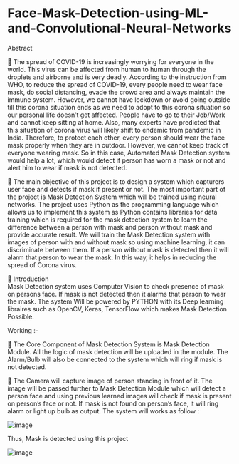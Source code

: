 # Face-Mask-Detection-using-ML-and-Convolutional-Neural-Networks

Abstract

	The spread of COVID-19 is increasingly worrying for everyone in the world. This virus can be affected from human to human through the droplets and airborne and is very deadly. According to the instruction from WHO, to reduce the spread of COVID-19, every people need to wear face mask, do social distancing, evade the crowd area and always maintain the immune system. However, we cannot have lockdown or avoid going outside till this corona situation ends as we need to adopt to this corona situation so our personal life doesn’t get affected. People have to go to their Job/Work and cannot keep sitting at home. Also, many experts have predicted that this situation of corona virus will likely shift to endemic from pandemic in India. Therefore, to protect each other, every person should wear the face mask properly when they are in outdoor. However, we cannot keep track of everyone wearing mask. So in this case, Automated Mask Detection system would help a lot, which would detect if person has worn a mask or not and alert him to wear if mask is not detected.  

	The main objective of this project is to design a system which capturers user face and detects if mask if present or not. The most important part of the project is Mask Detection System which will be trained using neural networks. The project uses Python as the programming language which allows us to implement this system as Python contains libraries for data training which is required for the mask detection system to learn the difference between a person with mask and person without mask and provide accurate result. We will train the Mask Detection system with images of person with and without mask so using machine learning, it can discriminate between them. If a person without mask is detected then it will alarm that person to wear the mask. In this way, it helps in reducing the spread of Corona virus.
 


	Introduction  
Mask Detection system uses Computer Vision to check presence of mask on persons face. If mask is not detected then it alarms that person to wear the mask. The system Will be powered by PYTHON with its Deep learning libraires such as OpenCV, Keras, TensorFlow which makes Mask Detection Possible.

Working  :-

	The Core Component of Mask Detection System is Mask Detection Module. All the logic of mask detection will be uploaded in the module. The Alarm/Bulb will also be connected to the system which will ring if mask is not detected.  

	 The Camera will capture image of person standing in front of it. The image will be passed further to Mask Detection Module which will detect a person face and using previous learned images will check if mask is present on person’s face or not. If mask is not found on person’s face, it will ring alarm or light up bulb as output. The system will works as follow : 

![image](https://user-images.githubusercontent.com/84896867/203939413-accd1ad9-b277-489e-8c4e-6c42c27d029d.png)

Thus, Mask is detected using this project

![image](https://user-images.githubusercontent.com/84896867/203940258-f5e71a50-2739-4a25-a830-15beb8b9b08b.png)


 

